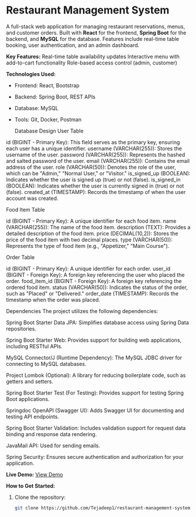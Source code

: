 # Restaurant Management System

A full-stack web application for managing restaurant reservations, menus, and customer orders. Built with **React** for the frontend, **Spring Boot** for the backend, and **MySQL** for the database. Features include real-time table booking, user authentication, and an admin dashboard.

**Key Features:**
Real-time table availability updates
Interactive menu with add-to-cart functionality
Role-based access control (admin, customer)

**Technologies Used:**
- Frontend: React, Bootstrap
- Backend: Spring Boot, REST APIs
- Database: MySQL
- Tools: Git, Docker, Postman

  Database Design
User Table

id (BIGINT - Primary Key): This field serves as the primary key, ensuring each user has a unique identifier.
username (VARCHAR(255)): Stores the username of the user.
password (VARCHAR(255)): Represents the hashed and salted password of the user.
email (VARCHAR(255)): Contains the email address of the user.
role (VARCHAR(50)): Denotes the role of the user, which can be "Admin," "Normal User," or "Visitor."
is_signed_up (BOOLEAN): Indicates whether the user is signed up (true) or not (false).
is_signed_in (BOOLEAN): Indicates whether the user is currently signed in (true) or not (false).
created_at (TIMESTAMP): Records the timestamp of when the user account was created.


Food Item Table

id (BIGINT - Primary Key): A unique identifier for each food item.
name (VARCHAR(255)): The name of the food item.
description (TEXT): Provides a detailed description of the food item.
price (DECIMAL(10,2)): Stores the price of the food item with two decimal places.
type (VARCHAR(50)): Represents the type of food item (e.g., "Appetizer," "Main Course").


Order Table

id (BIGINT - Primary Key): A unique identifier for each order.
user_id (BIGINT - Foreign Key): A foreign key referencing the user who placed the order.
food_item_id (BIGINT - Foreign Key): A foreign key referencing the ordered food item.
status (VARCHAR(50)): Indicates the status of the order, such as "Placed" or "Delivered."
order_date (TIMESTAMP): Records the timestamp when the order was placed.


Dependencies
The project utilizes the following dependencies:

Spring Boot Starter Data JPA: Simplifies database access using Spring Data repositories.

Spring Boot Starter Web: Provides support for building web applications, including RESTful APIs.

MySQL Connector/J (Runtime Dependency): The MySQL JDBC driver for connecting to MySQL databases.

Project Lombok (Optional): A library for reducing boilerplate code, such as getters and setters.

Spring Boot Starter Test (For Testing): Provides support for testing Spring Boot applications.

Springdoc OpenAPI (Swagger UI): Adds Swagger UI for documenting and testing API endpoints.

Spring Boot Starter Validation: Includes validation support for request data binding and response data rendering.

JavaMail API: Used for sending emails.

Spring Security: Ensures secure authentication and authorization for your application.

**Live Demo:** [View Demo](https://restaurant-management-system.com)

**How to Get Started:**
1. Clone the repository:
   ```bash
   git clone https://github.com/Tejadeep1/restaurant-management-system.git
